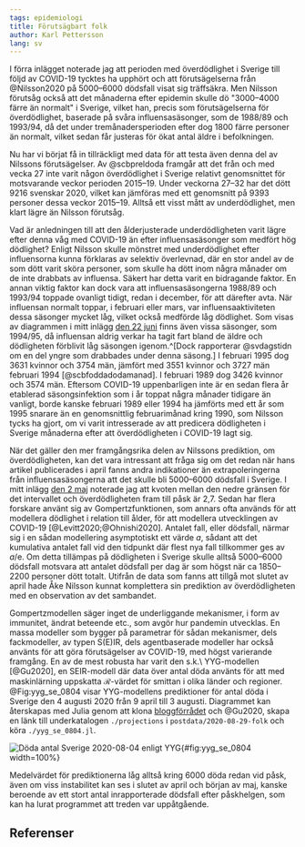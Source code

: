 ```yaml
---
tags: epidemiologi
title: Förutsägbart folk
author: Karl Pettersson
lang: sv
---
```


I förra inlägget noterade jag att perioden med överdödlighet i Sverige
till följd av COVID-19 tycktes ha upphört och att förutsägelserna från
@Nilsson2020 på 5000–6000 dödsfall visat sig träffsäkra. Men Nilsson
förutsåg också att det månaderna efter epidemin skulle dö "3000–4000
färre än normalt" i Sverige, vilket han, precis som förutsägelserna
för överdödlighet, baserade på svåra influensasäsonger, som de 1988/89
och 1993/94, då det under tremånadersperioden efter dog 1800 färre
personer än normalt, vilket sedan får justeras för ökat antal äldre i
befolkningen.

Nu har vi börjat få in tillräckligt med data för att testa även denna
del av Nilssons förutsägelser. Av @scbpreldoda framgår att det från
och med vecka 27 inte varit någon överdödlighet i Sverige relativt
genomsnittet för motsvarande veckor perioden 2015–19. Under veckorna
27–32 har det dött 9216 svenskar 2020, vilket kan jämföras med ett
genomsnitt på 9393 personer dessa veckor 2015–19. Alltså ett visst
mått av underdödlighet, men klart lägre än Nilsson förutsåg.

Vad är anledningen till att den ålderjusterade underdödligheten varit
lägre efter denna våg med COVID-19 än efter influensasäsonger som
medfört hög dödlighet? Enligt Nilsson skulle mönstret med
underdödlighet efter influensorna kunna förklaras av selektiv
överlevnad, där en stor andel av de som dött varit sköra personer, som
skulle ha dött inom några månader om de inte drabbats av influensa.
Säkert har detta varit en bidragande faktor. En annan viktig faktor
kan dock vara att influensasäsongerna 1988/89 och 1993/94 toppade
ovanligt tidigt, redan i december, för att därefter avta. När
influensan normalt toppar, i februari eller mars, var
influensaaktiviteten dessa säsonger mycket låg, vilket också medförde
låg dödlighet. Som visas av diagrammen i mitt inlägg [den 22
juni](2020-06-22-normal.html) finns även vissa säsonger, som 1994/95,
då influensan aldrig verkar ha tagit fart bland de äldre och
dödligheten förblivit låg säsongen igenom.^[Dock rapporterar
@svdagstidn om en del yngre som drabbades under denna säsong.] I
februari 1995 dog 3631 kvinnor och 3754 män, jämfört med 3551 kvinnor
och 3727 män februari 1994 [@scbfoddadodamanad]. I februari 1989 dog
3426 kvinnor och 3574 män. Eftersom COVID-19 uppenbarligen inte är en
sedan flera år etablerad säsongsinfektion som i år toppat några
månader tidigare än vanligt, borde kanske februari 1989 eller 1994 ha
jämförts med ett år som 1995 snarare än en genomsnittlig februarimånad
kring 1990, som Nilsson tycks ha gjort, om vi varit intresserade av
att predicera dödligheten i Sverige månaderna efter att
överdödligheten i COVID-19 lagt sig.

När det gäller den mer framgångsrika delen av Nilssons prediktion, om
överdödligheten, kan det vara intressant att fråga sig om det redan
när hans artikel publicerades i april fanns andra indikationer än
extrapoleringerna från influensasäsongerna att det skulle bli
5000–6000 dödsfall i Sverige. I mitt inlägg [den 2
maj](2020-05-02-1988.html) noterade jag att kvoten mellan den nedre
gränsen för det intervallet och överdödligheten fram till påsk är 2,7.
Sedan har flera forskare använt sig av Gompertzfunktionen, som annars
ofta används för att modellera dödlighet i relation till ålder, för
att modellera utvecklingen av COVID-19 [@Levitt2020;@Ohnishi2020].
Antalet fall, eller dödsfall, närmar sig i en sådan modellering
asymptotiskt ett värde $a$, sådant att det kumulativa antalet fall
vid den tidpunkt där flest nya fall tillkommer ges av $a/\mathrm{e}$.
Om detta tillämpas på dödligheten i Sverige skulle alltså 5000–6000
dödsfall motsvara att antalet dödsfall per dag är som högst när ca
1850–2200 personer dött totalt. Utifrån de data som fanns att tillgå
mot slutet av april hade Åke Nilsson kunnat komplettera sin prediktion
av överdödligheten med en observation av det sambandet.

Gompertzmodellen säger inget de underliggande mekanismer, i form av
immunitet, ändrat beteende etc., som avgör hur pandemin utvecklas. En
massa modeller som bygger på parametrar för sådan mekanismer, dels
fackmodeller, av typen S(E)IR, dels agentbaserade modeller har också
använts för att göra förutsägelser av COVID-19, med högst varierande
framgång. En av de mest robusta har varit den s.k.\ YYG-modellen
[@Gu2020], en SEIR-modell där data över antal döda använts för att med
maskinlärning uppskatta $\mathcal{R}$-värdet för smittan i olika
länder och regioner. @Fig:yyg_se_0804 visar YYG-modellens prediktioner
för antal döda i Sverige den 4 augusti 2020 från 9 april till 3
augusti. Diagrammet kan återskapas med Julia genom att klona
[bloggförrådet](https://github.com/klpn/static-dust.git) och @Gu2020,
skapa en länk till underkatalogen `./projections` i
`postdata/2020-08-29-folk` och köra `./yyg_se_0804.jl`.

![Döda antal Sverige 2020-08-04 enligt YYG](../images/yyg_se_0804.svg){#fig:yyg_se_0804 width=100%}

Medelvärdet för prediktionerna låg alltså kring 6000 döda redan vid påsk,
även om viss instabilitet kan ses i slutet av april och början av maj,
kanske beroende av ett stort antal inrapporterade dödsfall efter
påskhelgen, som kan ha lurat programmet att treden var uppåtgående.

## Referenser
